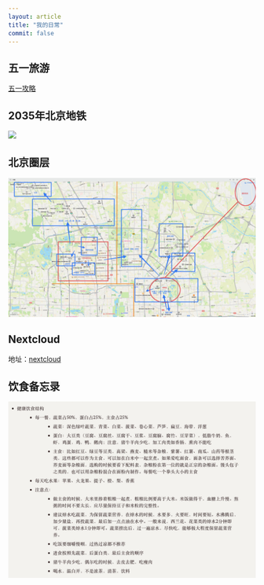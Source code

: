 ```yaml
---
layout: article
title: "我的日常"
commit: false
---
```

## 五一旅游

[五一攻略](/mylife/%E4%BA%94%E4%B8%80%E6%94%BB%E7%95%A5.html)

## 2035年北京地铁

![](assets/images/2035地铁规划.jpg)

## 北京圈层

![](assets/images/beijing-fenbu.jpg)

## Nextcloud

地址：[nextcloud](http://39.105.12.206:3380/)

## 饮食备忘录

![](assets/images/yinshi.jpg)
